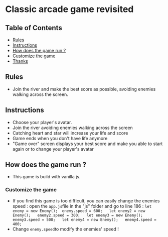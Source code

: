 # Classic arcade game revisited

## Table of Contents

* [Rules](#rules)
* [Instructions](#instructions)
* [How does the game run ?](#How-does-the-game-run-?)
* [Customize the game](#customize-the-game)
* [Thanks](#thanks)

## Rules
* Join the river and make the best score as possible, avoiding enemies walking across the screen.

## Instructions
* Choose your player's avatar.
* Join the river avoiding enemies walking across the screen
* Catching heart and star will increase your life and score
* Game ends when you don't have life anymore
* "Game over" screen displays your best score and make you able to start again or to change your player's avatar

## How does the game run ?

* This game is build with vanilla js. 

### Customize the game

* If you find this game is too difficult, you can easily change the enemies speed : open the `app.js`file in the "js" folder and go to line 186 : `let enemy = new Enemy(); 
enemy.speed = 600;  
let enemy2 = new Enemy();  
enemy2.speed = 300;  
let enemy3 = new Enemy();  
enemy3.speed = 500;  
let enemy4 = new Enemy();  
enemy4.speed = 400;`  
* Change `enemy.speed`to modify the enemies' speed ! 
